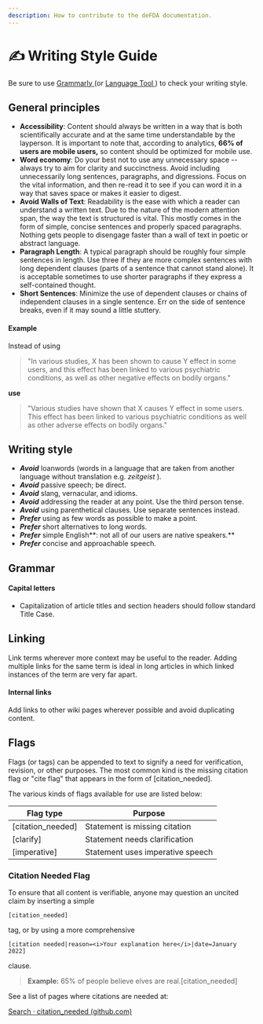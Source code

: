 ```yaml
---
description: How to contribute to the deFDA documentation.
---
```


# ✍ Writing Style Guide


Be sure to use [Grammarly ](https://grammarly.com)(or [Language Tool ](https://languagetool.org)) to check your writing style.

## General principles

* **Accessibility**: Content should always be written in a way that is both scientifically accurate and at the same time understandable by the layperson. It is important to note that, according to analytics, **66% of users are mobile users,** so content should be optimized for mobile use.
* **Word economy**: Do your best not to use any unnecessary space -- always try to aim for clarity and succinctness. Avoid including unnecessarily long sentences, paragraphs, and digressions. Focus on the vital information, and then re-read it to see if you can word it in a way that saves space or makes it easier to digest.
* **Avoid Walls of Text**: Readability is the ease with which a reader can understand a written text. Due to the nature of the modern attention span, the way the text is structured is vital. This mostly comes in the form of simple, concise sentences and properly spaced paragraphs. Nothing gets people to disengage faster than a wall of text in poetic or abstract language.
* **Paragraph Length**: A typical paragraph should be roughly four simple sentences in length. Use three if they are more complex sentences with long dependent clauses (parts of a sentence that cannot stand alone). It is acceptable sometimes to use shorter paragraphs if they express a self-contained thought.
* **Short Sentences**: Minimize the use of dependent clauses or chains of independent clauses in a single sentence. Err on the side of sentence breaks, even if it may sound a little stuttery.

#### Example

Instead of using

> "In various studies, X has been shown to cause Y effect in some users, and this effect has been linked to various psychiatric conditions, as well as other negative effects on bodily organs."

**use**

> "Various studies have shown that X causes Y effect in some users. This effect has been linked to various psychiatric conditions as well as other adverse effects on bodily organs."

## Writing style

* _**Avoid**_ loanwords (words in a language that are taken from another language without translation e.g. _zeitgeist_ ).
* _**Avoid**_ passive speech; be direct.
* _**Avoid**_ slang, vernacular, and idioms.
* _**Avoid**_ addressing the reader at any point. Use the third person tense.
* _**Avoid**_ using parenthetical clauses. Use separate sentences instead.
* _**Prefer**_ using as few words as possible to make a point.
* _**Prefer**_ short alternatives to long words.
* _**Prefer**_ simple English\*\*: not all of our users are native speakers.\*\*
* _**Prefer**_ concise and approachable speech.

## Grammar

#### Capital letters

* Capitalization of article titles and section headers should follow standard Title Case.

## Linking

Link terms wherever more context may be useful to the reader. Adding multiple links for the same term is ideal in long articles in which linked instances of the term are very far apart.

#### Internal links

Add links to other wiki pages wherever possible and avoid duplicating content.

## Flags

Flags (or tags) can be appended to text to signify a need for verification, revision, or other purposes. The most common kind is the missing citation flag or "cite flag" that appears in the form of \[citation\_needed].

The various kinds of flags available for use are listed below:

| **Flag type**       | **Purpose**                      |
| ------------------- | -------------------------------- |
| \[citation\_needed] | Statement is missing citation    |
| \[clarify]          | Statement needs clarification    |
| \[imperative]       | Statement uses imperative speech |

### Citation Needed Flag

To ensure that all content is verifiable, anyone may question an uncited claim by inserting a simple

`[citation_needed]`

tag, or by using a more comprehensive

`[citation needed|reason=<i>Your explanation here</i>|date=January 2022]`

clause.

> **Example:** 65% of people believe elves are real.\[citation\_needed]

See a list of pages where citations are needed at:

[Search · citation\_needed (github.com)](https://github.com/cure-dao/draft-whitepaper/search?q=citation\_needed)
